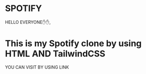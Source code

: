 # SPOTIFY

HELLO EVERYONE✋✋,
<h1>This is my Spotify clone by using HTML AND TailwindCSS </h1>
<P>YOU CAN VISIT BY USING LINK  </P>
